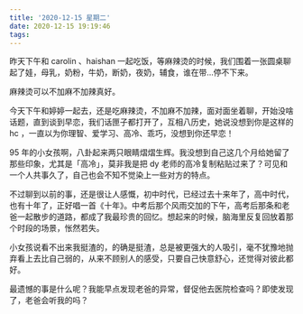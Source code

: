 ```yaml
---
title: '2020-12-15 星期二'
date: 2020-12-15 19:19:46
tags:
---
```


昨天下午和 carolin 、haishan 一起吃饭，等麻辣烫的时候，我们围着一张圆桌聊起了娃，母乳，奶粉，牛奶，断奶，夜奶，辅食，谁在带...停不下来。

麻辣烫可以不加麻不加辣真好。

今天下午和婷婷一起去，还是吃麻辣烫，不加麻不加辣，面对面坐着聊，开始没啥话题，直到谈到早恋，我们话匣子都打开了，互相八历史，她说没想到你是这样的 hc ，一直以为你理智、爱学习、高冷、乖巧，没想到你还早恋！

95 年的小女孩啊，八卦起来两只眼睛熠熠生辉。我没想到自己这几个月给她留了那些印象，尤其是「高冷」，莫非我是把 dy 老师的高冷复制粘贴过来了？可见和一个人共事久了，自己也会不知不觉染上一些对方的特点。

不过聊到以前的事，还是很让人感慨，初中时代，已经过去十来年了，高中时代，也有十年了，正好唱一首《十年》。中考后那个风雨交加的下午，高考后那条和老爸一起散步的道路，都成了我最珍贵的回忆。想起来的时候，脑海里反复回放着那个时段的场景，怅然若失。

小女孩说看不出来我挺渣的，的确是挺渣，总是被更强大的人吸引，毫不犹豫地抛弃看上去比自己弱的，从来不顾别人的感受，只要自己快意舒心，还觉得对彼此都好。

最遗憾的事是什么呢？我能早点发现老爸的异常，督促他去医院检查吗？即使发现了，老爸会听我的吗？

